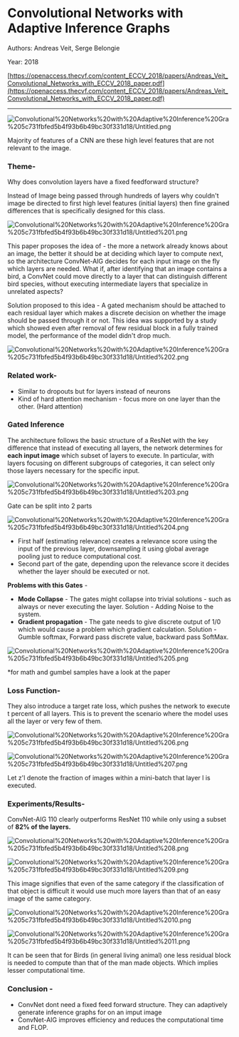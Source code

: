 # Convolutional Networks with Adaptive Inference Graphs

Authors: Andreas Veit, Serge Belongie

Year: 2018

[https://openaccess.thecvf.com/content_ECCV_2018/papers/Andreas_Veit_Convolutional_Networks_with_ECCV_2018_paper.pdf](https://openaccess.thecvf.com/content_ECCV_2018/papers/Andreas_Veit_Convolutional_Networks_with_ECCV_2018_paper.pdf)

---

![Convolutional%20Networks%20with%20Adaptive%20Inference%20Gra%205c731fbfed5b4f93b6b49bc30f331d18/Untitled.png](Convolutional%20Networks%20with%20Adaptive%20Inference%20Gra%205c731fbfed5b4f93b6b49bc30f331d18/Untitled.png)

Majority of features of a CNN are these high level features that are not relevant to the image.

### Theme-

 Why does convolution layers have a fixed feedforward structure? 

Instead of Image being passed through hundreds of layers why couldn't image be directed to first high level features (initial layers) then fine grained differences that is specifically designed for this class.

![Convolutional%20Networks%20with%20Adaptive%20Inference%20Gra%205c731fbfed5b4f93b6b49bc30f331d18/Untitled%201.png](Convolutional%20Networks%20with%20Adaptive%20Inference%20Gra%205c731fbfed5b4f93b6b49bc30f331d18/Untitled%201.png)

This paper proposes the idea of - the more a network already knows about an image, the better it should be at deciding which layer to compute next, so the architecture ConvNet-AIG decides for each input image on the fly which layers are needed.  What if, after identifying that an image contains a bird, a ConvNet could move directly to a layer that can distinguish different bird species, without executing intermediate layers that specialize in unrelated aspects?

Solution proposed to this idea - A gated mechanism should be attached to each residual layer which makes a discrete decision on whether the image should be passed through it or not. This idea was supported by a study which showed even after removal of few residual block in a fully trained model, the performance of the model didn't drop much.

![Convolutional%20Networks%20with%20Adaptive%20Inference%20Gra%205c731fbfed5b4f93b6b49bc30f331d18/Untitled%202.png](Convolutional%20Networks%20with%20Adaptive%20Inference%20Gra%205c731fbfed5b4f93b6b49bc30f331d18/Untitled%202.png)

### Related work-

- Similar to dropouts but for layers instead of neurons
- Kind of hard attention mechanism - focus more on one layer than the other. (Hard attention)

### Gated Inference

The architecture follows the basic structure of a ResNet with the key difference that instead of executing all layers, the network determines for **each input image** which subset of layers to execute. In particular, with layers focusing on different subgroups of categories, it can select only those layers necessary for the specific input.

![Convolutional%20Networks%20with%20Adaptive%20Inference%20Gra%205c731fbfed5b4f93b6b49bc30f331d18/Untitled%203.png](Convolutional%20Networks%20with%20Adaptive%20Inference%20Gra%205c731fbfed5b4f93b6b49bc30f331d18/Untitled%203.png)

Gate can be split into 2 parts 

![Convolutional%20Networks%20with%20Adaptive%20Inference%20Gra%205c731fbfed5b4f93b6b49bc30f331d18/Untitled%204.png](Convolutional%20Networks%20with%20Adaptive%20Inference%20Gra%205c731fbfed5b4f93b6b49bc30f331d18/Untitled%204.png)

- First half (estimating relevance) creates a relevance score using the input of the previous layer, downsampling it using global average pooling just to reduce computational cost.
- Second part of the gate, depending upon the relevance score it decides whether the layer should be executed or not.

**Problems with this Gates** - 

- **Mode Collapse** - The gates might collapse into trivial solutions - such as always or never executing the layer. Solution - Adding Noise to the system.
- **Gradient propagation** - The gate needs to give discrete output of 1/0 which would cause a problem which gradient calculation. Solution - Gumble softmax, Forward pass discrete value, backward pass SoftMax.

![Convolutional%20Networks%20with%20Adaptive%20Inference%20Gra%205c731fbfed5b4f93b6b49bc30f331d18/Untitled%205.png](Convolutional%20Networks%20with%20Adaptive%20Inference%20Gra%205c731fbfed5b4f93b6b49bc30f331d18/Untitled%205.png)

*for math and gumbel samples have a look at the paper 

### Loss Function-

They also introduce a target rate loss, which pushes the network to execute t percent of all layers. This is to prevent the scenario where the model uses all the layer or very few of them.

![Convolutional%20Networks%20with%20Adaptive%20Inference%20Gra%205c731fbfed5b4f93b6b49bc30f331d18/Untitled%206.png](Convolutional%20Networks%20with%20Adaptive%20Inference%20Gra%205c731fbfed5b4f93b6b49bc30f331d18/Untitled%206.png)

![Convolutional%20Networks%20with%20Adaptive%20Inference%20Gra%205c731fbfed5b4f93b6b49bc30f331d18/Untitled%207.png](Convolutional%20Networks%20with%20Adaptive%20Inference%20Gra%205c731fbfed5b4f93b6b49bc30f331d18/Untitled%207.png)

Let z'l denote the fraction of images within a mini-batch that layer l is executed.

### Experiments/Results-

ConvNet-AIG 110 clearly outperforms ResNet 110 while only using a subset of **82% of the layers.**

![Convolutional%20Networks%20with%20Adaptive%20Inference%20Gra%205c731fbfed5b4f93b6b49bc30f331d18/Untitled%208.png](Convolutional%20Networks%20with%20Adaptive%20Inference%20Gra%205c731fbfed5b4f93b6b49bc30f331d18/Untitled%208.png)

![Convolutional%20Networks%20with%20Adaptive%20Inference%20Gra%205c731fbfed5b4f93b6b49bc30f331d18/Untitled%209.png](Convolutional%20Networks%20with%20Adaptive%20Inference%20Gra%205c731fbfed5b4f93b6b49bc30f331d18/Untitled%209.png)

This image signifies that even of the same category if the classification of that object is difficult it would use much more layers than that of an easy image of the same category.

![Convolutional%20Networks%20with%20Adaptive%20Inference%20Gra%205c731fbfed5b4f93b6b49bc30f331d18/Untitled%2010.png](Convolutional%20Networks%20with%20Adaptive%20Inference%20Gra%205c731fbfed5b4f93b6b49bc30f331d18/Untitled%2010.png)

![Convolutional%20Networks%20with%20Adaptive%20Inference%20Gra%205c731fbfed5b4f93b6b49bc30f331d18/Untitled%2011.png](Convolutional%20Networks%20with%20Adaptive%20Inference%20Gra%205c731fbfed5b4f93b6b49bc30f331d18/Untitled%2011.png)

It can be seen that for Birds (in general living animal) one less residual block is needed to compute than that of the man made objects. Which implies lesser computational time.

### Conclusion -

- ConvNet dont need a fixed feed forward structure. They can adaptively generate inference graphs for on an imput image
- ConvNet-AIG improves efficiency and reduces the computational time and FLOP.